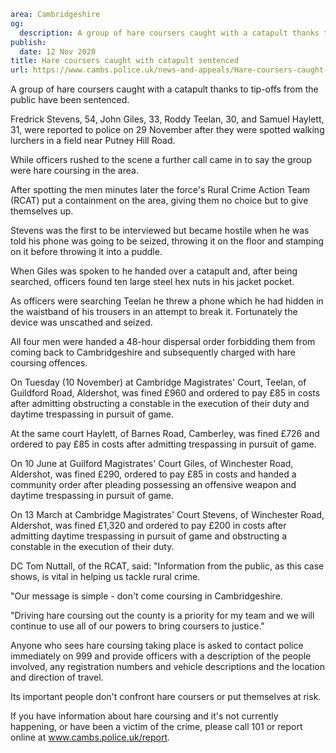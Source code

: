 ```yaml
area: Cambridgeshire
og:
  description: A group of hare coursers caught with a catapult thanks to tip-offs from the public have been sentenced.
publish:
  date: 12 Nov 2020
title: Hare coursers caught with catapult sentenced
url: https://www.cambs.police.uk/news-and-appeals/Hare-coursers-caught-catapult-sentenced
```

A group of hare coursers caught with a catapult thanks to tip-offs from the public have been sentenced.

Fredrick Stevens, 54, John Giles, 33, Roddy Teelan, 30, and Samuel Haylett, 31, were reported to police on 29 November after they were spotted walking lurchers in a field near Putney Hill Road.

While officers rushed to the scene a further call came in to say the group were hare coursing in the area.

After spotting the men minutes later the force's Rural Crime Action Team (RCAT) put a containment on the area, giving them no choice but to give themselves up.

Stevens was the first to be interviewed but became hostile when he was told his phone was going to be seized, throwing it on the floor and stamping on it before throwing it into a puddle.

When Giles was spoken to he handed over a catapult and, after being searched, officers found ten large steel hex nuts in his jacket pocket.

As officers were searching Teelan he threw a phone which he had hidden in the waistband of his trousers in an attempt to break it. Fortunately the device was unscathed and seized.

All four men were handed a 48-hour dispersal order forbidding them from coming back to Cambridgeshire and subsequently charged with hare coursing offences.

On Tuesday (10 November) at Cambridge Magistrates' Court, Teelan, of Guildford Road, Aldershot, was fined £960 and ordered to pay £85 in costs after admitting obstructing a constable in the execution of their duty and daytime trespassing in pursuit of game.

At the same court Haylett, of Barnes Road, Camberley, was fined £726 and ordered to pay £85 in costs after admitting trespassing in pursuit of game.

On 10 June at Guilford Magistrates' Court Giles, of Winchester Road, Aldershot, was fined £290, ordered to pay £85 in costs and handed a community order after pleading possessing an offensive weapon and daytime trespassing in pursuit of game.

On 13 March at Cambridge Magistrates' Court Stevens, of Winchester Road, Aldershot, was fined £1,320 and ordered to pay £200 in costs after admitting daytime trespassing in pursuit of game and obstructing a constable in the execution of their duty.

DC Tom Nuttall, of the RCAT, said: "Information from the public, as this case shows, is vital in helping us tackle rural crime.

"Our message is simple - don't come coursing in Cambridgeshire.

"Driving hare coursing out the county is a priority for my team and we will continue to use all of our powers to bring coursers to justice."

Anyone who sees hare coursing taking place is asked to contact police immediately on 999 and provide officers with a description of the people involved, any registration numbers and vehicle descriptions and the location and direction of travel.

Its important people don't confront hare coursers or put themselves at risk.

If you have information about hare coursing and it's not currently happening, or have been a victim of the crime, please call 101 or report online at www.cambs.police.uk/report.
